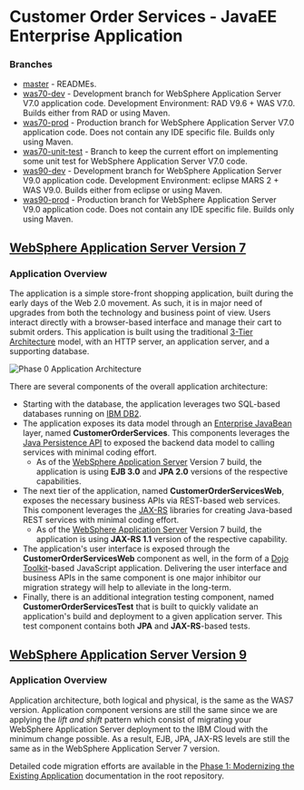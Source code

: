 # Customer Order Services - JavaEE Enterprise Application

### Branches

* [master](https://github.com/ibm-cloud-architecture/refarch-jee-customerorder/tree/master) - READMEs.
* [was70-dev](https://github.com/ibm-cloud-architecture/refarch-jee-customerorder/tree/was70-dev) - Development branch for WebSphere Application Server V7.0 application code. Development Environment: RAD V9.6 + WAS V7.0. Builds either from RAD or using Maven.
* [was70-prod](https://github.com/ibm-cloud-architecture/refarch-jee-customerorder/tree/was70-prod) - Production branch for WebSphere Application Server V7.0 application code. Does not contain any IDE specific file. Builds only using Maven.
* [was70-unit-test](https://github.com/ibm-cloud-architecture/refarch-jee-customerorder/tree/was70-unit-test) - Branch to keep the current effort on implementing some unit test for WebSphere Application Server V7.0 code.
* [was90-dev](https://github.com/ibm-cloud-architecture/refarch-jee-customerorder/tree/was90-dev) - Development branch for WebSphere Application Server V9.0 application code. Development Environment: eclipse MARS 2 + WAS V9.0. Builds either from eclipse or using Maven.
* [was90-prod](https://github.com/ibm-cloud-architecture/refarch-jee-customerorder/tree/was90-prod) - Production branch for WebSphere Application Server V9.0 application code. Does not contain any IDE specific file. Builds only using Maven.

## [WebSphere Application Server Version 7](https://github.com/ibm-cloud-architecture/refarch-jee-customerorder/tree/was70-dev)

### Application Overview

The application is a simple store-front shopping application, built during the early days of the Web 2.0 movement.  As such, it is in major need of upgrades from both the technology and business point of view.  Users interact directly with a browser-based interface and manage their cart to submit orders.  This application is built using the traditional [3-Tier Architecture](http://www.tonymarston.net/php-mysql/3-tier-architecture.html) model, with an HTTP server, an application server, and a supporting database.

![Phase 0 Application Architecture](https://github.com/ibm-cloud-architecture/refarch-jee/raw/master/static/imgs/apparch-pc-phase0-customerorderservices.png)

There are several components of the overall application architecture:
- Starting with the database, the application leverages two SQL-based databases running on [IBM DB2](https://www.ibm.com/analytics/us/en/technology/db2/).
- The application exposes its data model through an [Enterprise JavaBean](https://en.wikipedia.org/wiki/Enterprise_JavaBeans) layer, named **CustomerOrderServices**.  This components leverages the [Java Persistence API](https://en.wikibooks.org/wiki/Java_Persistence/What_is_JPA%3F) to exposed the backend data model to calling services with minimal coding effort.
  - As of the [WebSphere Application Server](http://www-03.ibm.com/software/products/en/appserv-was) Version 7 build, the application is using **EJB 3.0** and **JPA 2.0** versions of the respective capabilities.
- The next tier of the application, named **CustomerOrderServicesWeb**, exposes the necessary business APIs via REST-based web services.  This component leverages the [JAX-RS](https://en.wikipedia.org/wiki/Java_API_for_RESTful_Web_Services) libraries for creating Java-based REST services with minimal coding effort.
  - As of the [WebSphere Application Server](http://www-03.ibm.com/software/products/en/appserv-was) Version 7 build, the application is using **JAX-RS 1.1** version of the respective capability.
- The application's user interface is exposed through the **CustomerOrderServicesWeb** component as well, in the form of a [Dojo Toolkit](#tbd)-based JavaScript application.  Delivering the user interface and business APIs in the same component is one major inhibitor our migration strategy will help to alleviate in the long-term.
- Finally, there is an additional integration testing component, named **CustomerOrderServicesTest** that is built to quickly validate an application's build and deployment to a given application server.  This test component contains both **JPA** and **JAX-RS**-based tests.  

## [WebSphere Application Server Version 9](https://github.com/ibm-cloud-architecture/refarch-jee-customerorder/tree/was90-dev)

### Application Overview

Application architecture, both logical and physical, is the same as the WAS7 version. Application component versions are still the same since we are applying the *lift and shift* pattern which consist of migrating your WebSphere Application Server deployment to the IBM Cloud with the minimum change possible. As a result, EJB, JPA, JAX-RS levels are still the same as in the WebSphere Application Server 7 version.

Detailed code migration efforts are available in the [Phase 1: Modernizing the Existing Application](https://github.com/ibm-cloud-architecture/refarch-jee/blob/master/phases/phase1.md) documentation in the root repository.